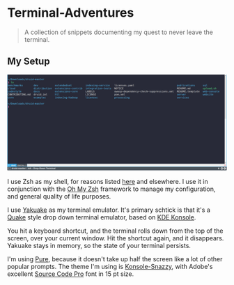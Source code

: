 # Terminal-Adventures
>A collection of snippets documenting my quest to never leave the terminal.

## My Setup

![Screenshot of my Terminal](https://github.com/thesickcynic/Terminal-Adventures/blob/master/MyTerminal.png)

I use Zsh as my shell, for reasons listed [here](https://blog.jez.io/why-zsh/) and elsewhere. I use it in conjunction with the [Oh My Zsh](https://github.com/ohmyzsh/ohmyzsh)  framework to manage my configuration, and general quality of life purposes.

I use [Yakuake](https://kde.org/applications/system/org.kde.yakuake) as my terminal emulator. It's primary schtick is that it's a [Quake](https://en.wikipedia.org/wiki/Quake_\(video_game\)) style drop down terminal emulator, based on [KDE Konsole](https://github.com/KDE/konsole).

You hit a keyboard shortcut, and the terminal rolls down from the top of the screen, over your current window. Hit the shortcut again, and it disappears. Yakuake stays in memory, so the state of your terminal persists.

I'm using [Pure](https://github.com/sindresorhus/pure), because it doesn't take up half the screen like a lot of other popular prompts. The theme I'm using is [Konsole-Snazzy](https://github.com/miedzinski/konsole-snazzy), with Adobe's excellent [Source Code Pro](https://github.com/adobe-fonts/source-code-pro) font in 15 pt size.
